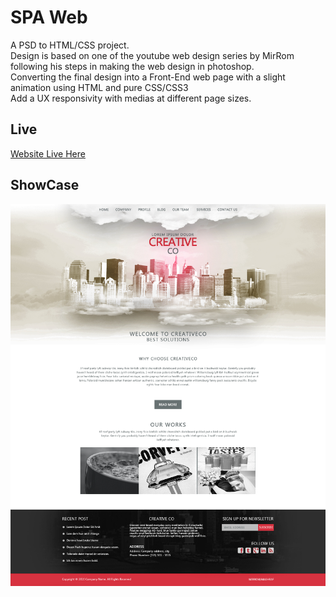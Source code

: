 # SPA Web  
A PSD to HTML/CSS project.  
Design is based on one of the youtube web design series by MirRom following his steps in making the web design in photoshop.  
Converting the final design into a Front-End web page with a slight animation using HTML and pure CSS/CSS3  
Add a UX responsivity with medias at different page sizes.  
  
## Live
[Website Live Here](https://mashrafm.github.io/PSD_SPAWeb/)   
  
  
## ShowCase
![VIEW](https://github.com/MAshrafM/PSD_SPAWeb/blob/master/show.jpg)